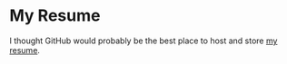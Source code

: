 # My Resume

I thought GitHub would probably be the best place to host and store [my resume]("https://github.com/arabenjamin/resume/blob/master/resume.md").